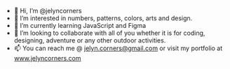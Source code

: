 - 👋 Hi, I’m @jelyncorners
- 👀 I’m interested in numbers, patterns, colors, arts and design.
- 🌱 I’m currently learning JavaScript and Figma
- 💞️ I’m looking to collaborate with all of you whether it is for coding, designing, adventure or any other outdoor activities.
- 📫 You can reach me @ jelyn.corners@gmail.com or visit my portfolio at www.jelyncorners.com 

<!---
jelyncorners/jelyncorners is a ✨ special ✨ repository because its `README.md` (this file) appears on your GitHub profile.
You can click the Preview link to take a look at your changes.
--->
